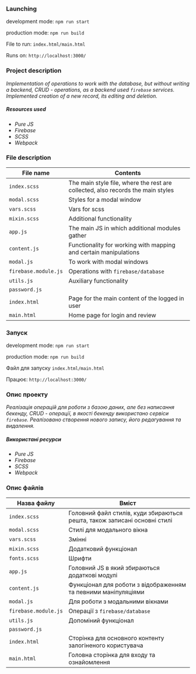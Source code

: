 ### Launching
development mode: `npm run start`

production mode: `npm run build`

File to run: `index.html/main.html`

Runs on: `http://localhost:3000/`

### Project description
_Implementation of operations to work with the database, but without writing a backend, CRUD - operations, as a backend used
`firebase` services. 
Implemented creation of a new record, its editing and deletion._

##### Resources used
* _Pure JS_
* _Firebase_
* _SCSS_
* _Webpack_

### File description
File name         | Contents
------------------|----------------------
`index.scss `     | The main style file, where the rest are collected, also records the main styles
`modal.scss`      | Styles for a modal window
`vars.scss `      | Vars for scss
`mixin.scss`      | Additional functionality
`app.js`          | The main JS in which additional modules gather
`content.js`      | Functionality for working with mapping and certain manipulations
`modal.js`        | To work with modal windows
`firebase.module.js` | Operations with `firebase/database` 
`utils.js` | Auxiliary functionality
`password.js`| 
`index.html`| Page for the main content of the logged in user
`main.html`| Home page for login and review

### Запуск 
development mode: `npm run start`

production mode: `npm run build`

Файл для запуску `index.html/main.html`

Працює: `http://localhost:3000/`

### Опис проекту
_Реалізація операцій для роботи з базою даних, але без написання бекенду, CRUD - операції, в якості бекенду використано 
сервіси `firebase`. 
Реалізовано створення нового запису, його редагування та видалення._ 

##### Використані ресурси 
* _Pure JS_
* _Firebase_
* _SCSS_
* _Webpack_

### Опис файлів
Назва файлу     | Вміст
----------------|----------------------
`index.scss `     | Головний файл стилів, куди збираються решта, також записані основні стилі 
`modal.scss`      | Стилі для модального вікна
`vars.scss `      | Змінні 
`mixin.scss`      | Додатковий функціонал
`fonts.scss`      | Шрифти
`app.js`          | Головний JS в який збираються додаткові модулі
`content.js`      | Функціонал для роботи з відображенням та певними маніпуляціями
`modal.js`        | Для роботи з модальними вікнами
`firebase.module.js` | Операції з `firebase/database` 
`utils.js` | Допоміний функціонал
`password.js`| 
`index.html`| Сторінка для основного контенту залогіненого користувача
`main.html`| Головна сторінка для входу та ознайомлення

